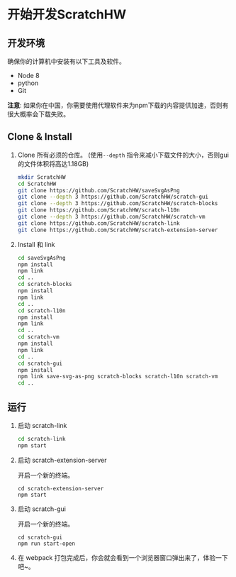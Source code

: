 # 开始开发ScratchHW

## 开发环境

确保你的计算机中安装有以下工具及软件。

- Node 8
- python
- Git

**注意**: 如果你在中国，你需要使用代理软件来为npm下载的内容提供加速，否则有很大概率会下载失败。

## Clone & Install

1. Clone 所有必须的仓库。 (使用```--depth``` 指令来减小下载文件的大小，否则gui的文件体积将高达1.18GB)

   ```bash
   mkdir ScratchHW
   cd ScratchHW
   git clone https://github.com/ScratchHW/saveSvgAsPng
   git clone --depth 3 https://github.com/ScratchHW/scratch-gui
   git clone --depth 3 https://github.com/ScratchHW/scratch-blocks
   git clone https://github.com/ScratchHW/scratch-l10n
   git clone --depth 3 https://github.com/ScratchHW/scratch-vm
   git clone https://github.com/ScratchHW/scratch-link
   git clone https://github.com/ScratchHW/scratch-extension-server
   ```

2. Install 和 link

   ```bash
   cd saveSvgAsPng
   npm install
   npm link
   cd ..
   cd scratch-blocks
   npm install
   npm link
   cd ..
   cd scratch-l10n
   npm install
   npm link
   cd ..
   cd scratch-vm
   npm install
   npm link
   cd ..
   cd scratch-gui
   npm install
   npm link save-svg-as-png scratch-blocks scratch-l10n scratch-vm
   cd ..
   ```

## 运行

1. 启动 scratch-link

   ```bash
   cd scratch-link
   npm start
   ```

2. 启动 scratch-extension-server

    开启一个新的终端。

    ```
    cd scratch-extension-server
    npm start
    ```

3. 启动 scratch-gui

   开启一个新的终端。

   ```
   cd scratch-gui
   npm run start-open
   ```

4. 在 webpack 打包完成后，你会就会看到一个浏览器窗口弹出来了，体验一下吧~。